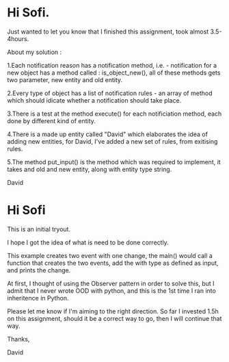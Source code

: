 # Hi Sofi.

Just wanted to let you know that I finished this assignment, took almost 3.5-4hours. 

About my solution :

1.Each notification reason has a notification method, i.e. - notification for a new object has a method called : is_object_new(), all of these methods gets two parameter, new entity and old entity.

2.Every type of object has a list of notification rules - an array of method which should idicate whether a notification should take place.

3.There is a test at the method execute() for each notificiation method, each done by different kind of entity.

4.There is a made up entity called "David" which elaborates the idea of adding new entities, for David, I've added a new set of rules, from exitising rules.

5.The method put_input() is the method which was required to implement, it takes and old and new entity, along with entity type string.

David


# Hi Sofi

This is an initial tryout.

I hope I got the idea of what is need to be done correctly.

This example creates two event with one change, the main() would call a function that creates the two events, add the with type as defined as input, and prints the change.

At first, I thought of using the Observer pattern in order to solve this, but I admit that I never wrote OOD with python, and this is the 1st time I ran into inheritence in Python. 

Please let me know if I'm aiming to the right direction. So far I invested 1.5h on this assignment, should it be a correct way to go, then I will continue that way.

Thanks,

David

